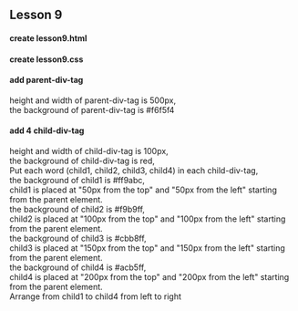 ## Lesson 9
#### create lesson9.html
#### create lesson9.css

#### add parent-div-tag
height and width of parent-div-tag is 500px,  
the background of parent-div-tag is #f6f5f4  

#### add 4 child-div-tag
height and width of child-div-tag is 100px,  
the background of child-div-tag is red,  
Put each word (child1, child2, child3, child4) in each child-div-tag,  
the background of child1 is #ff9abc,    
child1 is placed at "50px from the top" and "50px from the left" starting from the parent element.  
the background of child2 is #f9b9ff,  
child2 is placed at "100px from the top" and "100px from the left" starting from the parent element.  
the background of child3 is #cbb8ff,  
child3 is placed at "150px from the top" and "150px from the left" starting from the parent element.  
the background of child4 is #acb5ff,  
child4 is placed at "200px from the top" and "200px from the left" starting from the parent element.  
Arrange from child1 to child4 from left to right  

